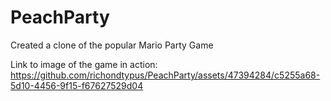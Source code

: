 # PeachParty
Created a clone of the popular Mario Party Game

Link to image of the game in action: https://github.com/richondtypus/PeachParty/assets/47394284/c5255a68-5d10-4456-9f15-f67627529d04
